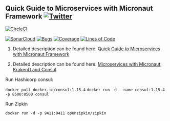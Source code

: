 ## Quick Guide to Microservices with Micronaut Framework [![Twitter](https://img.shields.io/twitter/follow/piotr_minkowski.svg?style=social&logo=twitter&label=Follow%20Me)](https://twitter.com/piotr_minkowski)

[![CircleCI](https://circleci.com/gh/piomin/sample-micronaut-microservices.svg?style=svg)](https://circleci.com/gh/piomin/sample-micronaut-microservices)

[![SonarCloud](https://sonarcloud.io/images/project_badges/sonarcloud-black.svg)](https://sonarcloud.io/dashboard?id=piomin_sample-micronaut-microservices)
[![Bugs](https://sonarcloud.io/api/project_badges/measure?project=piomin_sample-micronaut-microservices&metric=bugs)](https://sonarcloud.io/dashboard?id=piomin_sample-micronaut-microservices)
[![Coverage](https://sonarcloud.io/api/project_badges/measure?project=piomin_sample-micronaut-microservices&metric=coverage)](https://sonarcloud.io/dashboard?id=piomin_sample-micronaut-microservices)
[![Lines of Code](https://sonarcloud.io/api/project_badges/measure?project=piomin_sample-micronaut-microservices&metric=ncloc)](https://sonarcloud.io/dashboard?id=piomin_sample-micronaut-microservices)

1. Detailed description can be found here: [Quick Guide to Microservices with Micronaut Framework](https://piotrminkowski.com/2019/01/25/quick-guide-to-microservices-with-micronaut-framework/)

2. Detailed description can be found here: [Microservices with Micronaut, KrakenD and Consul](https://piotrminkowski.com/2021/02/23/microservices-with-micronaut-krakend-and-consul/)

Run Hashicorp consul:

`docker pull docker.io/consul:1.15.4`
`docker run -d --name consul:1.15.4 -p 8500:8500 consul`

Run Zipkin

`docker run -d -p 9411:9411 openzipkin/zipkin`
